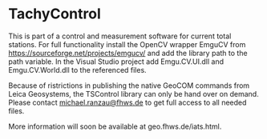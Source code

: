 # TachyControl
This is part of a control and measurement software for current total stations. For full functionality install the OpenCV wrapper 
EmguCV from https://sourceforge.net/projects/emgucv/ and add the library path to the path variable. In the Visual Studio project
add Emgu.CV.UI.dll and Emgu.CV.World.dll to the referenced files.

Because of ristrictions in publishing the native GeoCOM commands from Leica Geosystems, the TSControl library can only be hand
over on demand. Please contact michael.ranzau@fhws.de to get full access to all needed files.

More information will soon be available at geo.fhws.de/iats.html.
